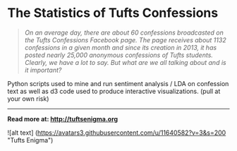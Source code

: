 # The Statistics of Tufts Confessions

> *On an average day, there are about 60 confessions broadcasted on the Tufts Confessions Facebook page. The page receives about 1132 confessions in a given month and since its creation in 2013, it has posted nearly 25,000 anonymous confessions of Tufts students. Clearly, we have a lot to say. But what are we all talking about and is it important?*

Python scripts used to mine and run sentiment analysis / LDA on confession text as well as d3 code used to produce interactive visualizations. (pull at your own risk)

---

**Read more at: http://tuftsenigma.org**

![alt text] (https://avatars3.githubusercontent.com/u/11640582?v=3&s=200 "Tufts Enigma")
